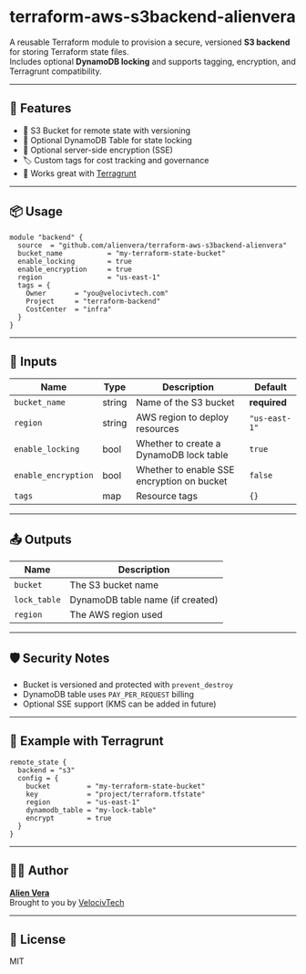 # terraform-aws-s3backend-alienvera

A reusable Terraform module to provision a secure, versioned **S3 backend** for storing Terraform state files.  
Includes optional **DynamoDB locking** and supports tagging, encryption, and Terragrunt compatibility.

---

## 🚀 Features

- 🔐 S3 Bucket for remote state with versioning
- 🧱 Optional DynamoDB Table for state locking
- 🔑 Optional server-side encryption (SSE)
- 🏷️ Custom tags for cost tracking and governance
- 🤝 Works great with [Terragrunt](https://terragrunt.gruntwork.io/)

---

## 📦 Usage

```hcl
module "backend" {
  source  = "github.com/alienvera/terraform-aws-s3backend-alienvera"
  bucket_name           = "my-terraform-state-bucket"
  enable_locking        = true
  enable_encryption     = true
  region                = "us-east-1"
  tags = {
    Owner       = "you@velocivtech.com"
    Project     = "terraform-backend"
    CostCenter  = "infra"
  }
}
```

---

## 🧰 Inputs

| Name                | Type    | Description                               | Default     |
|---------------------|---------|-------------------------------------------|-------------|
| `bucket_name`       | string  | Name of the S3 bucket                     | **required**|
| `region`            | string  | AWS region to deploy resources            | `"us-east-1"` |
| `enable_locking`    | bool    | Whether to create a DynamoDB lock table   | `true`      |
| `enable_encryption` | bool    | Whether to enable SSE encryption on bucket| `false`     |
| `tags`              | map     | Resource tags                             | `{}`        |

---

## 📤 Outputs

| Name               | Description                         |
|--------------------|-------------------------------------|
| `bucket`           | The S3 bucket name                  |
| `lock_table`       | DynamoDB table name (if created)    |
| `region`           | The AWS region used                 |

---

## 🛡️ Security Notes

- Bucket is versioned and protected with `prevent_destroy`
- DynamoDB table uses `PAY_PER_REQUEST` billing
- Optional SSE support (KMS can be added in future)

---

## 🧪 Example with Terragrunt

```hcl
remote_state {
  backend = "s3"
  config = {
    bucket         = "my-terraform-state-bucket"
    key            = "project/terraform.tfstate"
    region         = "us-east-1"
    dynamodb_table = "my-lock-table"
    encrypt        = true
  }
}
```

---

## 👨‍💻 Author

**[Alien Vera](https://github.com/alienvera)**  
Brought to you by [VelocivTech](https://velocivtech.com)

---

## 📝 License

MIT

